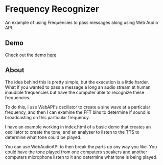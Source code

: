 # Frequency Recognizer
An example of using Frequencies to pass messages along using Web Audio API.

## Demo
Check out the demo [here](https://mattvv.github.com/freq "Freq Demo")

## About

The idea behind this is pretty simple, but the execution is a little harder. What if you wanted to pass a message a long an audio stream at human inaudible frequencies but have the computer able to recognize these frequencies.

To do this, I use WebAPI's oscillator to create a sine wave at a particular frequency, and then I can examine the FFT bins to determine if sound is broadcasting on this particular frequency.

I have an example working in index.html of a basic demo that creates an oscillator to create the tone, and an analyser to listen to the TTS to determine what tone could be played.

You can use WebAudioAPI to then break the parts up any way you like. You could have the tone played from one computers speakers and another computers microphone listen to it and determine what tone is being played.
